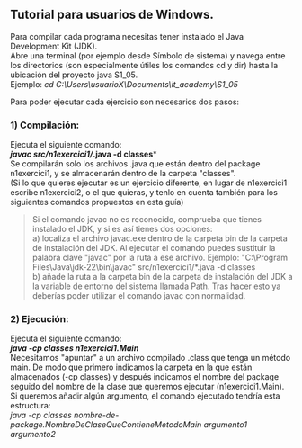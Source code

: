 ## Tutorial para usuarios de Windows.

Para compilar cada programa necesitas tener instalado el Java Development Kit (JDK).
<br>Abre una terminal (por ejemplo desde Símbolo de sistema) y navega entre los directorios (son especialmente útiles los comandos cd y dir) hasta la ubicación del proyecto java S1_05.
<br>Ejemplo: _cd C:\Users\usuarioX\Documents\it_academy\S1_05_

Para poder ejecutar cada ejercicio son necesarios dos pasos:
### 1) Compilación:
Ejecuta el siguiente comando:
<br>***javac src/n1exercici1/*.java -d classes***
<br>Se compilarán solo los archivos .java que están dentro del package n1exercici1, y se almacenarán dentro de la carpeta "classes".
<br>(Si lo que quieres ejecutar es un ejercicio diferente, en lugar de n1exercici1 escribe n1exercici2, o el que quieras, y tenlo en cuenta también para los siguientes comandos propuestos en esta guía)

> Si el comando javac no es reconocido, comprueba que tienes instalado el JDK, y si es así tienes dos opciones:
<br>a) localiza el archivo javac.exe dentro de la carpeta bin de la carpeta de instalación del JDK.
Al ejecutar el comando puedes sustituir la palabra clave "javac" por la ruta a ese archivo.
Ejemplo: "C:\Program Files\Java\jdk-22\bin\javac" src/n1exercici1/*.java -d classes
<br>b) añade la ruta a la carpeta bin de la carpeta de instalación del JDK a la variable de entorno del sistema llamada Path.
Tras hacer esto ya deberías poder utilizar el comando javac con normalidad.

### 2) Ejecución:
Ejecuta el siguiente comando:
<br>***java -cp classes n1exercici1.Main***
<br>Necesitamos "apuntar" a un archivo compilado .class que tenga un método main. De modo que primero indicamos la carpeta en la que están almacenados (-cp classes) y después indicamos el nombre del package seguido del nombre de la clase que queremos ejecutar (n1exercici1.Main).
<br>Si queremos añadir algún argumento, el comando ejecutado tendría esta estructura:
<br>_java -cp classes nombre-de-package.NombreDeClaseQueContieneMetodoMain argumento1 argumento2_

